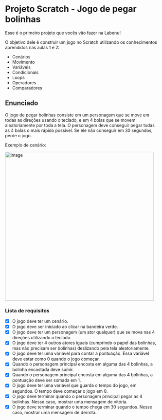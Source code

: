 # Projeto Scratch - Jogo de pegar bolinhas

Esse é o primeiro projeto que vocês vão fazer na Labenu!

O objetivo dele é construir um jogo no Scratch utilizando os conhecimentos aprendidos nas aulas 1 e 2:
- Cenários
- Movimento
- Variáveis
- Condicionais
- Loops
- Operadores
- Comparadores

## Enunciado

O jogo de pegar bolinhas consiste em um personagem que se move em todas as direções usando o teclado, e em 4 bolas que se movem aleatoriamente por toda a tela. O personagem deve conseguir pegar todas as 4 bolas o mais rápido possível. Se ele não conseguir em 30 segundos, perde o jogo.

Exemplo de cenário:

<img width="489" alt="image" src="https://user-images.githubusercontent.com/30758350/176967201-97de6ba0-2b6b-491f-9fd5-8e9a56a78fcc.png">

### Lista de requisitos

- [x] O jogo deve ter um cenário.
- [x] O jogo deve ser iniciado ao clicar na bandeira verde.
- [x] O jogo deve ter um personagem (um ator qualquer) que se mova nas 4 direções utilizando o teclado.
- [x] O jogo deve ter 4 outros atores iguais (cumprindo o papel das bolinhas, mas não precisam ser bolinhas) deslizando pela tela aleatoriamente.
- [x] O jogo deve ter uma variável para contar a pontuação. Essa variável deve estar como 0 quando o jogo começar.
- [x] Quando o personagem principal encosta em alguma das 4 bolinhas, a bolinha encostada deve sumir.
- [x] Quando o personagem principal encosta em alguma das 4 bolinhas, a pontuação deve ser somada em 1.
- [x] O jogo deve ter uma variável que guarda o tempo do jogo, em segundos. O tempo deve começar o jogo em 0.
- [x] O jogo deve terminar quando o personagem principal pegar as 4 bolinhas. Nesse caso, mostrar uma mensagem de vitória.
- [x] O jogo deve terminar quando o tempo chega em 30 segundos. Nesse caso, mostrar uma mensagem de derrota.
